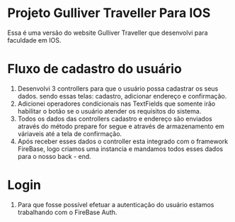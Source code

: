 
<h1> Projeto Gulliver Traveller Para IOS </h1>

Essa é uma versão do website Gulliver Traveller que desenvolvi para faculdade em IOS. 

# Fluxo de cadastro do usuário

1. Desenvolvi 3 controllers para que o usuário possa cadastrar os seus dados. sendo essas telas: cadastro, adicionar endereço e confirmação. 
2. Adicionei operadores condicionais nas TextFields que somente irão habilitar o botão se o usuário atender os requisitos do sistema.
3. Todos os dados das controllers cadastro e endereço são enviados através do método prepare for segue e através de armazenamento em váriaveis até a tela
de confirmação.
4. Após receber esses dados o controller esta integrado com o framework FireBase, logo criamos uma instancia e mandamos todos esses dados
para o nosso back - end.

# Login

1. Para que fosse possível efetuar a autenticação do usuário estamos trabalhando com o FireBase Auth.


